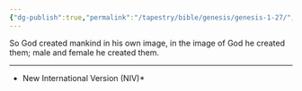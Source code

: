 ```yaml
---
{"dg-publish":true,"permalink":"/tapestry/bible/genesis/genesis-1-27/","title":"Genesis 1:27","tags":["bible-verse","bible-verse"],"dgHomeLink":true,"dgShowLocalGraph":true,"dgEnableSearch":true}
---
```


So God created mankind in his own image, in the image of God he created them; male and female he created them.

---
* New International Version (NIV)*